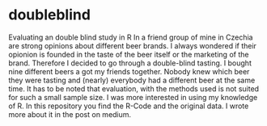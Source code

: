 # doubleblind
Evaluating an double blind study in R
In a friend group of mine in Czechia are strong opinions about different beer brands. I always wondered if their opionion is founded in the taste of the beer itself or the marketing of the brand. Therefore I decided to go through a double-blind tasting. I bought nine different beers a got my friends together. Nobody knew which beer they were tasting and (nearly) everybody had a different beer at the same time. It has to be noted that evaluation, with the methods used is not suited for such a small sample size. I was more interested in using my knowledge of R. 
In this repository you find the R-Code and the original data. I wrote more about it in the post on medium.
